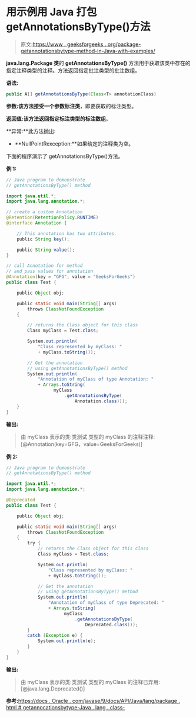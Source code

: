 # 用示例用 Java 打包 getAnnotationsByType()方法

> 原文:[https://www . geeksforgeeks . org/package-getannotationsbytype-method-in-Java-with-examples/](https://www.geeksforgeeks.org/package-getannotationsbytype-method-in-java-with-examples/)

**java.lang.Package 类**的 **getAnnotationsByType()** 方法用于获取该类中存在的指定注释类型的注释。方法返回指定批注类型的批注数组。

**语法:**

```java
public A[] getAnnotationsByType(Class<T> annotationClass)

```

**参数:**该方法接受一个参数**标注类**，即要获取的标注类型。

**返回值:**该方法返回**指定标注类型的标注数组**。

**异常:**此方法抛出:

*   **NullPointRexception:**如果给定的注释类为空。

下面的程序演示了 getAnnotationsByType()方法。

**例 1:**

```java
// Java program to demonstrate
// getAnnotationsByType() method

import java.util.*;
import java.lang.annotation.*;

// create a custom Annotation
@Retention(RetentionPolicy.RUNTIME)
@interface Annotation {

    // This annotation has two attributes.
    public String key();

    public String value();
}

// call Annotation for method
// and pass values for annotation
@Annotation(key = "GFG", value = "GeeksForGeeks")
public class Test {

    public Object obj;

    public static void main(String[] args)
        throws ClassNotFoundException
    {

        // returns the Class object for this class
        Class myClass = Test.class;

        System.out.println(
            "Class represented by myClass: "
            + myClass.toString());

        // Get the annotation
        // using getAnnotationsByType() method
        System.out.println(
            "Annotation of myClass of type Annotation: "
            + Arrays.toString(
                  myClass
                      .getAnnotationsByType(
                          Annotation.class)));
    }
}
```

**输出:**

> 由 myClass 表示的类:类测试
> 类型的 myClass 的注释注释:[@Annotation(key=GFG，value=GeeksForGeeks)]

**例 2:**

```java
// Java program to demonstrate
// getAnnotationsByType() method

import java.util.*;
import java.lang.annotation.*;

@Deprecated
public class Test {

    public Object obj;

    public static void main(String[] args)
        throws ClassNotFoundException
    {
        try {
            // returns the Class object for this class
            Class myClass = Test.class;

            System.out.println(
                "Class represented by myClass: "
                + myClass.toString());

            // Get the annotation
            // using getAnnotationsByType() method
            System.out.println(
                "Annotation of myClass of type Deprecated: "
                + Arrays.toString(
                      myClass
                          .getAnnotationsByType(
                              Deprecated.class)));
        }
        catch (Exception e) {
            System.out.println(e);
        }
    }
}
```

**输出:**

> 由 myClass 表示的类:类测试
> 类型的 myClass 的注释已弃用:[@java.lang.Deprecated()]

**参考:**[https://docs . Oracle . com/javase/9/docs/API/Java/lang/package . html # getannocationsbytype-Java . lang . class-](https://docs.oracle.com/javase/9/docs/api/java/lang/Package.html#getAnnotationsByType-java.lang.Class-)